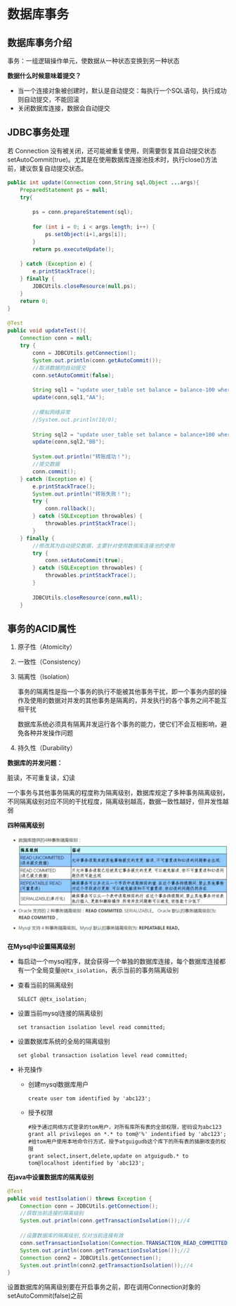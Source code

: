 # 数据库事务



## 数据库事务介绍

事务：一组逻辑操作单元，使数据从一种状态变换到另一种状态

**数据什么时候意味着提交？**

* 当一个连接对象被创建时，默认是自动提交：每执行一个SQL语句，执行成功则自动提交，不能回滚
* 关闭数据库连接，数据会自动提交



## JDBC事务处理

若 Connection 没有被关闭，还可能被重复使用，则需要恢复其自动提交状态 setAutoCommit(true)。尤其是在使用数据库连接池技术时，执行close()方法前，建议恢复自动提交状态。

```java
public int update(Connection conn,String sql,Object ...args){
    PreparedStatement ps = null;
    try{

        ps = conn.prepareStatement(sql);

        for (int i = 0; i < args.length; i++) {
            ps.setObject(i+1,args[i]);
        }
        return ps.executeUpdate();

    } catch (Exception e) {
        e.printStackTrace();
    } finally {
        JDBCUtils.closeResource(null,ps);
    }
    return 0;
}

@Test
public void updateTest(){
    Connection conn = null;
    try {
        conn = JDBCUtils.getConnection();
        System.out.println(conn.getAutoCommit());
        //取消数据的自动提交
        conn.setAutoCommit(false);

        String sql1 = "update user_table set balance = balance-100 where user=?";
        update(conn,sql1,"AA");

        //模拟网络异常
        //System.out.println(10/0);

        String sql2 = "update user_table set balance = balance+100 where user=?";
        update(conn,sql2,"BB");

        System.out.println("转账成功！");
        //提交数据
        conn.commit();
    } catch (Exception e) {
        e.printStackTrace();
        System.out.println("转账失败！");
        try {
            conn.rollback();
        } catch (SQLException throwables) {
            throwables.printStackTrace();
        }
    } finally {
        //修改其为自动提交数据，主要针对使用数据库连接池的使用
        try {
            conn.setAutoCommit(true);
        } catch (SQLException throwables) {
            throwables.printStackTrace();
        }
        
        JDBCUtils.closeResource(conn,null);
    }
```



## 事务的ACID属性

1. 原子性（Atomicity）

2. 一致性（Consistency）

3. 隔离性（Isolation）

   事务的隔离性是指一个事务的执行不能被其他事务干扰，即一个事务内部的操作及使用的数据对并发的其他事务是隔离的，并发执行的各个事务之间不能互相干扰

   数据库系统必须具有隔离并发运行各个事务的能力，使它们不会互相影响，避免各种并发操作问题

4. 持久性（Durability）

**数据库的并发问题：**

脏读，不可重复读，幻读

一个事务与其他事务隔离的程度称为隔离级别，数据库规定了多种事务隔离级别，不同隔离级别对应不同的干扰程度，隔离级别越高，数据一致性越好，但并发性越弱

**四种隔离级别**

![image-20210719233011489](https://raw.githubusercontent.com/xzx-summer/image/main/img/20210719233012.png)

**在Mysql中设置隔离级别**

* 每启动一个mysql程序，就会获得一个单独的数据库连接，每个数据库连接都有一个全局变量`@@tx_isolation`，表示当前的事务隔离级别

* 查看当前的隔离级别

  ```mysql
  SELECT @@tx_isolation;
  ```

* 设置当前mysql连接的隔离级别

  ```mysql
  set transaction isolation level read committed;
  ```

* 设置数据库系统的全局的隔离级别

  ```mysql
  set global transaction isolation level read committed;
  ```

* 补充操作

  * 创建mysql数据库用户

    ```mysql
    create user tom identified by 'abc123';
    ```

  * 授予权限

    ```mysql
    #授予通过网络方式登录的tom用户，对所有库所有表的全部权限，密码设为abc123
    grant all privileges on *.* to tom@'%' indentified by 'abc123';
    #给tom用户使用本地命令行方式，授予atguigudb这个库下的所有表的插删改查的权限
    grant select,insert,delete,update on atguigudb.* to tom@localhost identified by 'abc123';
    ```

**在java中设置数据库的隔离级别**

```java
@Test
public void testIsolation() throws Exception {
    Connection conn = JDBCUtils.getConnection();
    //获取当前连接的隔离级别
    System.out.println(conn.getTransactionIsolation());//4
    
    //设置数据库的隔离级别,仅对当前连接有效
    conn.setTransactionIsolation(Connection.TRANSACTION_READ_COMMITTED);
    System.out.println(conn.getTransactionIsolation());//2
    Connection conn2 = JDBCUtils.getConnection();
    System.out.println(conn2.getTransactionIsolation());//4
}
```

设置数据库的隔离级别要在开启事务之前，即在调用Connection对象的setAutoCommit(false)之前

